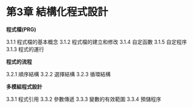 # 第3章 結構化程式設計

**程式檔\(PRG\)** 

3.1.1 程式檔的基本概念 3.1.2 程式檔的建立和修改 3.1.4 自定函數 3.1.5 自定程序 3.1.3 程式的運行

**程式的流程** 

3.2.1 順序結構 3.2.2 選擇結構 3.2.3 循環結構

**多模組程式設計** 

3.3.1 程式引用 3.3.2 參數傳遞 3.3.3 變數的有效範圍 3.3.4 預儲程序

